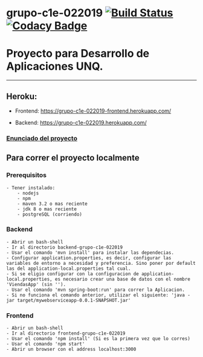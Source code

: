 # grupo-c1e-022019 [![Build Status](https://travis-ci.org/cassa10/grupo-c1e-022019.svg?branch=master)](https://travis-ci.org/cassa10/grupo-c1e-022019) [![Codacy Badge](https://api.codacy.com/project/badge/Grade/f4981a75026a47caafc74853766908f9)](https://www.codacy.com/manual/cassa10/grupo-c1e-022019?utm_source=github.com&amp;utm_medium=referral&amp;utm_content=cassa10/grupo-c1e-022019&amp;utm_campaign=Badge_Grade)

# Proyecto para Desarrollo de Aplicaciones UNQ.

----

## Heroku:
 - Frontend: https://grupo-c1e-022019-frontend.herokuapp.com/

 - Backend: https://grupo-c1e-022019.herokuapp.com/ 

### [Enunciado del proyecto](2019.02.Enunciado_DocumentoDeVision.pdf)

## Para correr el proyecto localmente

### Prerequisitos
    - Tener instalado: 
        - nodejs
        - npm
        - maven 3.2 o mas reciente
        - jdk 8 o mas reciente
        - postgreSQL (corriendo)

### Backend
    - Abrir un bash-shell
    - Ir al directorio backend-grupo-c1e-022019
    - Usar el comando 'mvn install' para instalar las dependecias.
    - Configurar application.properties, es decir, configurar las variables de entorno a necesidad y preferencia. Sino poner por default las del application-local.properties tal cual.
    - Si se eligio configurar con la configuracion de application-local.properties, es necesario crear una base de datos con el nombre 'ViendasApp' (sin ''). 
    - Usar el comando 'mvn spring-boot:run' para correr la Aplicacion.
    - Si no funciona el comando anterior, utilizar el siguiente: 'java -jar target/mywebserviceapp-0.0.1-SNAPSHOT.jar' 

### Frontend
    - Abrir un bash-shell
    - Ir al directorio frontend-grupo-c1e-022019
    - Usar el comando 'npm install' (Si es la primera vez que lo corres)
    - Usar el comando 'npm start'
    - Abrir un browser con el address localhost:3000
